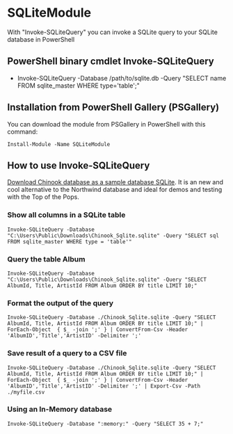 # SQLiteModule
With "Invoke-SQLiteQuery" you can invoke a SQLite query to your SQLite database in PowerShell


PowerShell binary cmdlet Invoke-SQLiteQuery
------------------------------------------------------------

* Invoke-SQLiteQuery -Database /path/to/sqlite.db -Query "SELECT name FROM sqlite_master WHERE type='table';"


Installation from PowerShell Gallery (PSGallery)
------------------------------------------------

You can download the module from PSGallery in PowerShell with this command:

```Install-Module -Name SQLiteModule```

How to use Invoke-SQLiteQuery
-----------------------------

[Download Chinook database as a sample database SQLite](https://github.com/lerocha/chinook-database/blob/master/ChinookDatabase/DataSources/Chinook_Sqlite.sqlite). It is an new and cool alternative to the Northwind database and ideal for demos and testing with the Top of the Pops.

### Show all columns in a SQLite table

```
Invoke-SQLiteQuery -Database "C:\Users\Public\Downloads\Chinook_Sqlite.sqlite" -Query "SELECT sql FROM sqlite_master WHERE type = 'table'"
 ```
 
### Query the table Album

``` 
Invoke-SQLiteQuery -Database "C:\Users\Public\Downloads\Chinook_Sqlite.sqlite" -Query "SELECT AlbumId, Title, ArtistId FROM Album ORDER BY title LIMIT 10;"
```
### Format the output of the query

```
Invoke-SQLiteQuery -Database ./Chinook_Sqlite.sqlite -Query "SELECT AlbumId, Title, ArtistId FROM Album ORDER BY title LIMIT 10;" | ForEach-Object  { $_ -join ';' } | ConvertFrom-Csv -Header 'AlbumID','Title','ArtistID' -Delimiter ';'
```

### Save result of a query to a CSV file

```
Invoke-SQLiteQuery -Database ./Chinook_Sqlite.sqlite -Query "SELECT AlbumId, Title, ArtistId FROM Album ORDER BY title LIMIT 10;" | ForEach-Object  { $_ -join ';' } | ConvertFrom-Csv -Header 'AlbumID','Title','ArtistID' -Delimiter ';' | Export-Csv -Path ./myfile.csv
```

### Using an In-Memory database

```
Invoke-SQLiteQuery -Database ":memory:" -Query "SELECT 35 + 7;"
```

